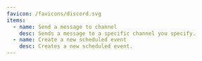 ```yaml
---
favicon: /favicons/discord.svg
items:
  - name: Send a message to channel
    desc: Sends a message to a specific channel you specify.
  - name: Create a new scheduled event
    desc: Creates a new scheduled event.
---
```


<script setup>
  import CustomListing from '../../components/CustomListing.vue'
</script>

<CustomListing />
